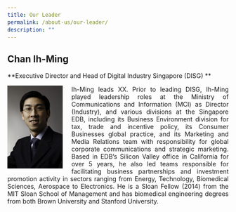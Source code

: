 ```yaml
---
title: Our Leader
permalink: /about-us/our-leader/
description: ""
---
```

## Chan Ih-Ming
**Executive Director and Head of Digital Industry Singapore (DISG)
**
<div class="image left">
<img align="left" style="max-width: 25%; padding-right: 20px" alt="IM_photo" src="/images/ih-ming.jpg">
</div>

<div class="text right">
<p align="justify">Ih-Ming leads XX. Prior to leading DISG, Ih-Ming played leadership roles at the Ministry of Communications and Information (MCI) as Director (Industry), and various divisions at the Singapore EDB, including its Business Environment division for tax, trade and incentive policy, its Consumer Businesses global practice, and its Marketing and Media Relations team with responsibility for global corporate communications and strategic marketing.  Based in EDB’s Silicon Valley office in California for over 5 years, he also led teams responsible for facilitating business partnerships and investment promotion activity in sectors ranging from Energy, Technology, Biomedical Sciences, Aerospace to Electronics. He is a Sloan Fellow (2014) from the MIT Sloan School of Management and has biomedical engineering degrees from both Brown University and Stanford University. </p>
</div>